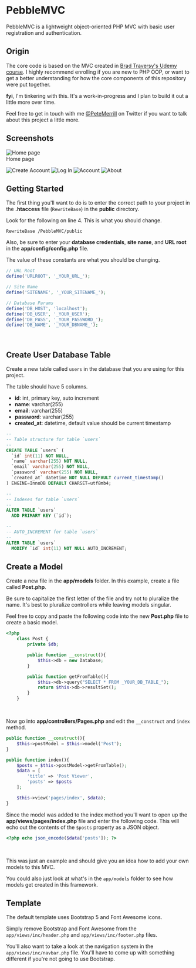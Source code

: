 # PebbleMVC
PebbleMVC is a lightweight object-oriented PHP MVC with basic user registration and authentication.
<br/>

## Origin
The core code is based on the MVC created in [Brad Traversy's Udemy course](https://www.udemy.com/course/object-oriented-php-mvc/). I highly recommend enrolling if you are new to PHP OOP, or want to get a better understanding for how the core components of this repository were put together.
<br/>

**fyi**, I'm tinkering with this. It's a work-in-progress and I plan to build it out a little more over time.
<br/>

Feel free to get in touch with me [@PeteMerrill](https://twitter.com/petemerrill) on Twitter if you want to talk about this project a little more.
<br/>

## Screenshots
![Home page](https://i.ibb.co/XZWS0J0/Screenshot-2021-03-14-Pebble-MVC.png)
<br/>
Home page
<br/>

![Create Account](https://i.ibb.co/d4GVYBm/Screenshot-2021-03-14-Pebble-MVC-1.png)
![Log In](https://i.ibb.co/hLwDkCy/Screenshot-2021-03-14-Pebble-MVC-2.png)
![Account](https://i.ibb.co/kH56jtG/Screenshot-2021-03-14-Pebble-MVC-4.png)
![About](https://i.ibb.co/B4Yx4Zw/Screenshot-2021-03-14-Pebble-MVC-3.png)

## Getting Started
The first thing you'll want to do is to enter the correct path to your project in the **.htaccess** file (`RewriteBase`) in the **public** directory.
<br/>

Look for the following on line 4. This is what you should change.
<br/>

`RewriteBase /PebbleMVC/public`
<br/>

Also, be sure to enter your **database credentials**, **site name**, and **URL root** in the **app/config/config.php** file.
<br/>

The value of these constants are what you should be changing.
<br/>

```php
// URL Root
define('URLROOT', '_YOUR_URL_');

// Site Name
define('SITENAME', '_YOUR_SITENAME_');

// Database Params
define('DB_HOST', 'localhost');
define('DB_USER', '_YOUR_USER');
define('DB_PASS', '_YOUR_PASSWORD_');
define('DB_NAME', '_YOUR_DBNAME_');
```
<br/>

## Create User Database Table
Create a new table called ```users``` in the database that you are using for this project.
<br/>

The table should have 5 columns.
- **id**: int, primary key, auto increment
- **name**: varchar(255)
- **email**: varchar(255)
- **password**: varchar(255)
- **created_at**: datetime, default value should be current timestamp

```SQL
--
-- Table structure for table `users`
--
CREATE TABLE `users` (
  `id` int(11) NOT NULL,
  `name` varchar(255) NOT NULL,
  `email` varchar(255) NOT NULL,
  `password` varchar(255) NOT NULL,
  `created_at` datetime NOT NULL DEFAULT current_timestamp()
) ENGINE=InnoDB DEFAULT CHARSET=utf8mb4;

--
-- Indexes for table `users`
--
ALTER TABLE `users`
  ADD PRIMARY KEY (`id`);

--
-- AUTO_INCREMENT for table `users`
--
ALTER TABLE `users`
  MODIFY `id` int(11) NOT NULL AUTO_INCREMENT;
```

## Create a Model
Create a new file in the **app/models** folder. In this example, create a file called **Post.php**.
<br/>

Be sure to capitalize the first letter of the file and try not to pluralize the name. It's best to pluralize controllers while leaving models singular.
<br/>

Feel free to copy and paste the following code into the new **Post.php** file to create a basic model.
<br/>

```php
<?php
    class Post {
        private $db;

        public function __construct(){
            $this->db = new Database;
        }

        public function getFromTable(){
            $this->db->query("SELECT * FROM _YOUR_DB_TABLE_");
            return $this->db->resultSet();
        }
    }
```
<br/>

Now go into **app/controllers/Pages.php** and edit the `__construct` and `index` method.
<br/>

```php
public function __construct(){
    $this->postModel = $this->model('Post');
}

public function index(){
    $posts = $this->postModel->getFromTable();
    $data = [
        'title' => 'Post Viewer',
        'posts' => $posts
    ];

    $this->view('pages/index', $data);
}
```

Since the model was added to the index method you'll want to open up the **app/views/pages/index.php** file and enter the following code. This will echo out the contents of the ```$posts``` property as a JSON object.
<br/>

```php
<?php echo json_encode($data['posts']); ?>
```
<br/>

This was just an example and should give you an idea how to add your own models to this MVC.
<br/>

You could also just look at what's in the `app/models` folder to see how models get created in this framework.
<br/>

## Template
The default template uses Bootstrap 5 and Font Awesome icons.
<br/>

Simply remove Bootstrap and Font Awesome from the `app/views/inc/header.php` and `app/views/inc/footer.php` files.
<br/>

You'll also want to take a look at the navigation system in the `app/views/inc/navbar.php` file. You'll have to come up with something different if you're not going to use Bootstrap.
<br/>